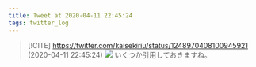 ```yaml
---
title: Tweet at 2020-04-11 22:45:24
tags: twitter_log
---
```


> [!CITE] https://twitter.com/kaisekiriu/status/1248970408100945921 (2020-04-11 22:45:24)
> ![](https://twitter.com/kaisekiriu/status/1248970408100945921)
> いくつか引用しておきますね。

